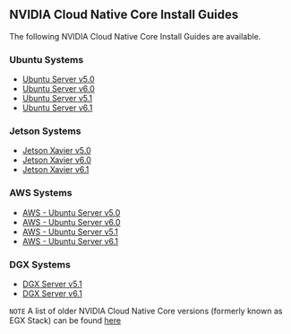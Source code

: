 ## NVIDIA Cloud Native Core Install Guides

The following NVIDIA Cloud Native Core Install Guides are available.
### Ubuntu Systems
- [Ubuntu Server v5.0](https://github.com/NVIDIA/cloud-native-core/blob/master/install-guides/Ubuntu_Server_v5.0.md)
- [Ubuntu Server v6.0](https://github.com/NVIDIA/cloud-native-core/blob/master/install-guides/Ubuntu_Server_v6.0.md)
- [Ubuntu Server v5.1](https://github.com/NVIDIA/cloud-native-core/blob/master/install-guides/Ubuntu_Server_v5.1.md)
- [Ubuntu Server v6.1](https://github.com/NVIDIA/cloud-native-core/blob/master/install-guides/Ubuntu_Server_v6.1.md)


### Jetson Systems
- [Jetson Xavier v5.0](https://github.com/NVIDIA/cloud-native-core/blob/master/install-guides/Jetson_Xavier_v5.0.md)
- [Jetson Xavier v6.0](https://github.com/NVIDIA/cloud-native-core/blob/master/install-guides/Jetson_Xavier_v6.0.md)
- [Jetson Xavier v6.1](https://github.com/NVIDIA/cloud-native-core/blob/master/install-guides/Jetson_Xavier_v6.1.md)


### AWS Systems
- [AWS - Ubuntu Server v5.0](https://github.com/NVIDIA/cloud-native-core/blob/master/install-guides/AWS_Ubuntu_Server_v5.0.md)
- [AWS - Ubuntu Server v6.0](https://github.com/NVIDIA/cloud-native-core/blob/master/install-guides/AWS_Ubuntu_Server_v6.0.md)
- [AWS - Ubuntu Server v5.1](https://github.com/NVIDIA/cloud-native-core/blob/master/install-guides/AWS_Ubuntu_Server_v5.1.md)
- [AWS - Ubuntu Server v6.1](https://github.com/NVIDIA/cloud-native-core/blob/master/install-guides/AWS_Ubuntu_Server_v6.1.md)

### DGX Systems
- [DGX Server v5.1](https://github.com/NVIDIA/cloud-native-core/blob/master/install-guides/DGX_Server_v5.1.md)
- [DGX Server v6.1](https://github.com/NVIDIA/cloud-native-core/blob/master/install-guides/DGX_Server_v6.1.md)

`NOTE`
A list of older NVIDIA Cloud Native Core versions (formerly known as EGX Stack) can be found [here](https://github.com/NVIDIA/cloud-native-core/blob/master/install-guides/older_versions/readme.md)
